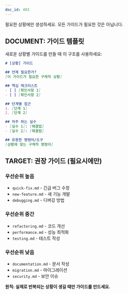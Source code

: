 ```yaml
---
doc_id: 403
---
```


필요한 상황에만 생성하세요. 모든 가이드가 필요한 것은 아닙니다.

## DOCUMENT: 가이드 템플릿

새로운 상황별 가이드를 만들 때 이 구조를 사용하세요:

```markdown
# [상황] 가이드

## 언제 필요한가?
[이 가이드가 필요한 구체적 상황]

## 핵심 체크리스트
- [ ] [확인사항 1]
- [ ] [확인사항 2]

## 단계별 접근
1. [단계 1]
2. [단계 2]

## 자주 하는 실수
- [실수 1]: [해결법]
- [실수 2]: [해결법]

## 유용한 명령어/도구
[상황에 맞는 구체적 명령어]
```

## TARGET: 권장 가이드 (필요시에만)

### 우선순위 높음
- `quick-fix.md` - 긴급 버그 수정
- `new-feature.md` - 새 기능 개발
- `debugging.md` - 디버깅 방법

### 우선순위 중간
- `refactoring.md` - 코드 개선
- `performance.md` - 성능 최적화
- `testing.md` - 테스트 작성

### 우선순위 낮음
- `documentation.md` - 문서 작성
- `migration.md` - 마이그레이션
- `security.md` - 보안 이슈

**원칙: 실제로 반복되는 상황이 생길 때만 가이드를 만드세요.**
